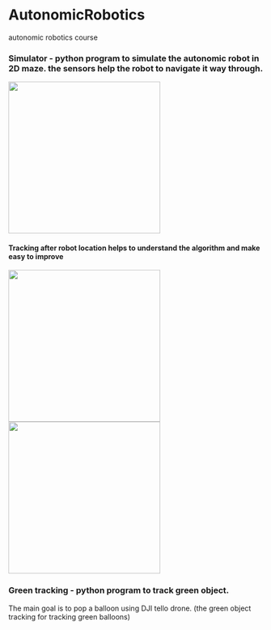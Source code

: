 # AutonomicRobotics
autonomic robotics course

### Simulator - python program to simulate the autonomic robot in 2D maze. the sensors help the robot to navigate it way through.
<img src="https://github.com/yoavhenig/AutonomicRobotics/blob/master/AutonomicRoboticsSimulator/simulator.JPG" width="300">

#### Tracking after robot location helps to understand the algorithm and make easy to improve
<img src="https://github.com/yoavhenig/AutonomicRobotics/blob/master/AutonomicRoboticsSimulator/simulator2.jpg" width="300">
<img src="https://github.com/yoavhenig/AutonomicRobotics/blob/master/AutonomicRoboticsSimulator/simulator3.jpg" width="300">


### Green tracking - python program to track green object.

The main goal is to pop a balloon using DJI tello drone. (the green object tracking for tracking green balloons)
